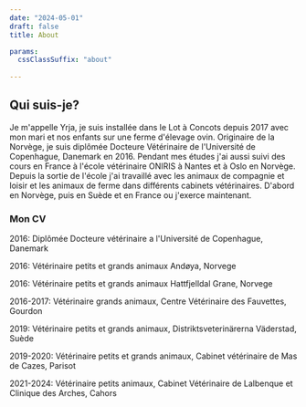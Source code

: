 ```yaml
---
date: "2024-05-01"
draft: false
title: About

params:
  cssClassSuffix: "about"
  
---
```


## Qui suis-je?

Je m'appelle Yrja, je suis installée dans le Lot à Concots depuis 2017 avec mon mari et nos enfants sur une ferme d'élevage ovin. Originaire de la Norvège, je suis diplômée Docteure Vétérinaire de l'Université de Copenhague, Danemark en 2016. Pendant mes études j'ai aussi suivi des cours en France à l'école vétérinaire ONIRIS à Nantes et à Oslo en Norvège. Depuis la sortie de l'école j'ai travaillé avec les animaux de compagnie et loisir et les animaux de ferme dans différents cabinets vétérinaires. D'abord en Norvège, puis en Suède et en France ou j'exerce maintenant.

### Mon CV

2016: Diplômée Docteure vétérinaire a l'Université de Copenhague, Danemark

2016: Vétérinaire petits et grands animaux Andøya, Norvege

2016: Vétérinaire petits et grands animaux Hattfjelldal Grane, Norvege

2016-2017: Vétérinaire grands animaux, Centre Vétérinaire des Fauvettes, Gourdon

2019: Vétérinaire petits et grands animaux, Distriktsveterinärerna Väderstad, Suède

2019-2020: Vétérinaire petits et grands animaux, Cabinet vétérinaire de Mas de Cazes, Parisot

2021-2024: Vétérinaire petits animaux, Cabinet Vétérinaire de Lalbenque et Clinique des Arches, Cahors

